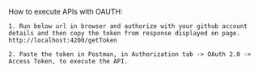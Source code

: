 How to execute APIs with OAUTH:

    1. Run below url in browser and authorize with your github account details and then copy the token from response displayed on page.
    http://localhost:4200/getToken

    2. Paste the token in Postman, in Authorization tab -> OAuth 2.0 -> Access Token, to execute the API.
